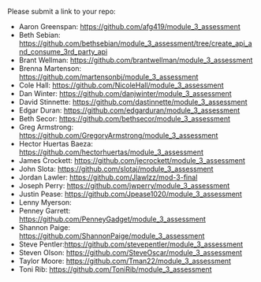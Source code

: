Please submit a link to your repo:
* Aaron Greenspan: https://github.com/afg419/module_3_assessment
* Beth Sebian: https://github.com/bethsebian/module_3_assessment/tree/create_api_and_consume_3rd_party_api
* Brant Wellman: https://github.com/brantwellman/module_3_assessment
* Brenna Martenson: https://github.com/martensonbj/module_3_assessment
* Cole Hall: https://github.com/NicoleHall/module_3_assessment
* Dan Winter: https://github.com/danjwinter/module_3_assessment
* David Stinnette: https://github.com/dastinnette/module_3_assessment
* Edgar Duran: https://github.com/edgarduran/module_3_assessment
* Beth Secor: https://github.com/bethsecor/module_3_assessment
* Greg Armstrong: https://github.com/GregoryArmstrong/module_3_assessment
* Hector Huertas Baeza: https://github.com/hectorhuertas/module_3_assessment
* James Crockett: https://github.com/jecrockett/module_3_assessment
* John Slota: https://github.com/slotaj/module_3_assessment
* Jordan Lawler: https://github.com/Jlawlzz/mod-3-final
* Joseph Perry: https://github.com/jwperry/module_3_assessment
* Justin Pease: https://github.com/Jpease1020/module_3_assessment
* Lenny Myerson:
* Penney Garrett: https://github.com/PenneyGadget/module_3_assessment
* Shannon Paige: https://github.com/ShannonPaige/module_3_assessment
* Steve Pentler:https://github.com/stevepentler/module_3_assessment
* Steven Olson: https://github.com/SteveOscar/module_3_assessment
* Taylor Moore: https://github.com/Tman22/module_3_assessment
* Toni Rib: https://github.com/ToniRib/module_3_assessment
